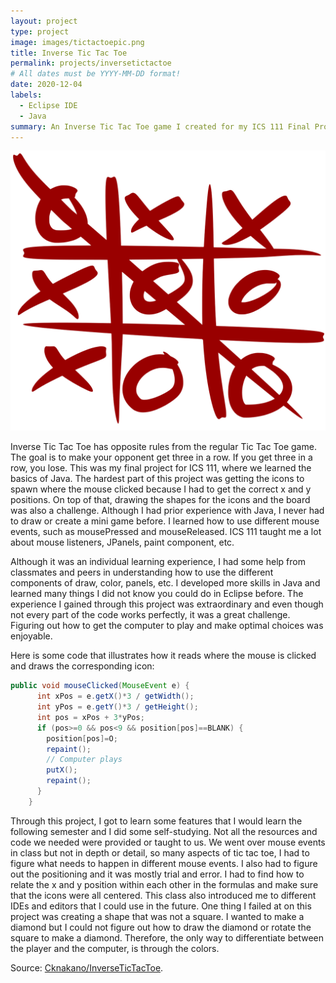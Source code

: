 ```yaml
---
layout: project
type: project
image: images/tictactoepic.png
title: Inverse Tic Tac Toe
permalink: projects/inversetictactoe
# All dates must be YYYY-MM-DD format!
date: 2020-12-04
labels:
  - Eclipse IDE
  - Java
summary: An Inverse Tic Tac Toe game I created for my ICS 111 Final Project.
---
```


<div class="center">
  <img class="ui medium left floated image" src="../images/tictac2.png" />
</div>

Inverse Tic Tac Toe has opposite rules from the regular Tic Tac Toe game. The goal is to make your opponent get three in a row. If you get three in a row, you lose. This was my final project for ICS 111, where we learned the basics of Java. The hardest part of this project was getting the icons to spawn where the mouse clicked because I had to get the correct x and y positions. On top of that, drawing the shapes for the icons and the board was also a challenge. Although I had prior experience with Java, I never had to draw or create a mini game before. I learned how to use different mouse events, such as mousePressed and mouseReleased. ICS 111 taught me a lot about mouse listeners, JPanels, paint component, etc. 

Although it was an individual learning experience, I had some help from classmates and peers in understanding how to use the different components of draw, color, panels, etc. I developed more skills in Java and learned many things I did not know you could do in Eclipse before. The experience I gained through this project was extraordinary and even though not every part of the code works perfectly, it was a great challenge. Figuring out how to get the computer to play and make optimal choices was enjoyable.

Here is some code that illustrates how it reads where the mouse is clicked and draws the corresponding icon:

```java
public void mouseClicked(MouseEvent e) {
      int xPos = e.getX()*3 / getWidth();
      int yPos = e.getY()*3 / getHeight();
      int pos = xPos + 3*yPos;
      if (pos>=0 && pos<9 && position[pos]==BLANK) {
        position[pos]=O;
        repaint();
        // Computer plays
        putX();  
        repaint();
      }
    }
```
Through this project, I got to learn some features that I would learn the following semester and I did some self-studying. Not all the resources and code we needed were provided or taught to us. We went over mouse events in class but not in depth or detail, so many aspects of tic tac toe, I had to figure what needs to happen in different mouse events. I also had to figure out the positioning and it was mostly trial and error. I had to find how to relate the x and y position within each other in the formulas and make sure that the icons were all centered. This class also introduced me to different IDEs and editors that I could use in the future. One thing I failed at on this project was creating a shape that was not a square. I wanted to make a diamond but I could not figure out how to draw the diamond or rotate the square to make a diamond. Therefore, the only way to differentiate between the player and the computer, is through the colors. 


Source: <a href = "https://github.com/Cknakano/InverseTicTacToe"><i class="large github icon"></i>Cknakano/InverseTicTacToe</a>.



